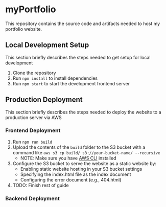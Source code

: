 # myPortfolio
This repository contains the source code and artifacts needed to host my portfolio website.

## Local Development Setup
This section briefly describes the steps needed to get setup for local development

1. Clone the repository
2. Run `npm install` to install dependencies
3. Run `npm start` to start the development frontend server

## Production Deployment
This section briefly describes the steps needed to deploy the website to a production server via AWS

### Frontend Deployment
1. Run `npm run build`
2. Upload the contents of the `build` folder to the S3 bucket with a command like `aws s3 cp build/ s3://your-bucket-name/ --recursive`
    * NOTE: Make sure you have [AWS CLI](https://docs.aws.amazon.com/cli/latest/userguide/getting-started-install.html) installed
3. Configure the S3 bucket to serve the website as a static website by:
    * Enabling static website hosting in your S3 bucket settings
    * Specifying the index.html file as the index document
    * Configuring the error document (e.g., 404.html)
4. TODO: Finish rest of guide

### Backend Deployment

